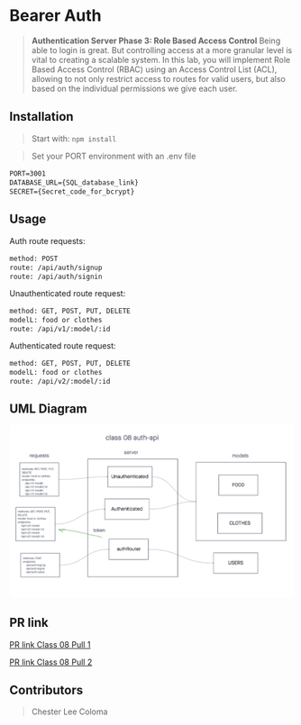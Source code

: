 # Bearer Auth

>  **Authentication Server Phase 3: Role Based Access Control** Being able to login is great. But controlling access at a more granular level is vital to creating a scalable system. In this lab, you will implement Role Based Access Control (RBAC) using an Access Control List (ACL), allowing to not only restrict access to routes for valid users, but also based on the individual permissions we give each user.

## Installation

> Start with: `npm install`

> Set your PORT environment with an .env file

```text
PORT=3001
DATABASE_URL={SQL_database_link}
SECRET={Secret_code_for_bcrypt}
```

## Usage

Auth route requests:
```text
method: POST
route: /api/auth/signup
route: /api/auth/signin
```

Unauthenticated route request:
```text
method: GET, POST, PUT, DELETE
modelL: food or clothes
route: /api/v1/:model/:id
```

Authenticated route request:
```text
method: GET, POST, PUT, DELETE
modelL: food or clothes
route: /api/v2/:model/:id
```

## UML Diagram
![Bearer Auth UML Diagram](./public/images/401-class-08-lab.png)

## PR link
[PR link Class 08 Pull 1](https://github.com/cleecoloma/auth-api/pull/1)

[PR link Class 08 Pull 2](https://github.com/cleecoloma/auth-api/pull/2)

## Contributors
> Chester Lee Coloma

